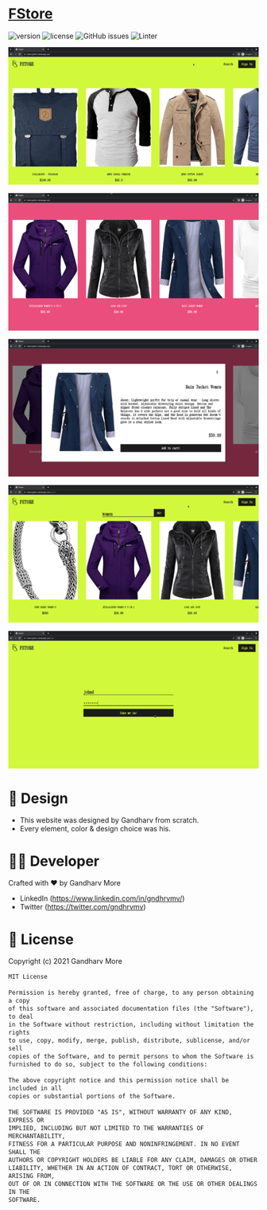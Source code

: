 # [FStore](https://fstore-gndhrv.herokuapp.com)

![version](https://img.shields.io/badge/version-0.1-blue.svg) ![license](https://img.shields.io/badge/license-MIT-red.svg) ![GitHub issues](https://img.shields.io/github/issues/ganm0r/fstore) ![Linter](https://github.com/ganm0r/fstore/workflows/Lint%20Code%20Base/badge.svg)

![1](screenshots/1.png)

![2](screenshots/4.png)

![3](screenshots/5.png)

![4](screenshots/2.png)

![5](screenshots/3.png)

# 🎨 Design

- This website was designed by Gandharv from scratch.
- Every element, color & design choice was his.

# 👨‍💻 Developer

Crafted with ❤︎ by Gandharv More

- LinkedIn (https://www.linkedin.com/in/gndhrvmv/)
- Twitter (https://twitter.com/gndhrvmv)

# 📑 License

Copyright (c) 2021 Gandharv More

```
MIT License

Permission is hereby granted, free of charge, to any person obtaining a copy
of this software and associated documentation files (the "Software"), to deal
in the Software without restriction, including without limitation the rights
to use, copy, modify, merge, publish, distribute, sublicense, and/or sell
copies of the Software, and to permit persons to whom the Software is
furnished to do so, subject to the following conditions:

The above copyright notice and this permission notice shall be included in all
copies or substantial portions of the Software.

THE SOFTWARE IS PROVIDED "AS IS", WITHOUT WARRANTY OF ANY KIND, EXPRESS OR
IMPLIED, INCLUDING BUT NOT LIMITED TO THE WARRANTIES OF MERCHANTABILITY,
FITNESS FOR A PARTICULAR PURPOSE AND NONINFRINGEMENT. IN NO EVENT SHALL THE
AUTHORS OR COPYRIGHT HOLDERS BE LIABLE FOR ANY CLAIM, DAMAGES OR OTHER
LIABILITY, WHETHER IN AN ACTION OF CONTRACT, TORT OR OTHERWISE, ARISING FROM,
OUT OF OR IN CONNECTION WITH THE SOFTWARE OR THE USE OR OTHER DEALINGS IN THE
SOFTWARE.
```
